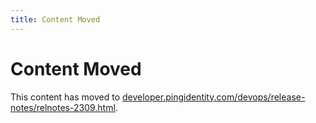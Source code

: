 ```yaml
---
title: Content Moved
---
```

# Content Moved

This content has moved to [developer.pingidentity.com/devops/release-notes/relnotes-2309.html](https://developer.pingidentity.com/devops/release-notes/relnotes-2309.html).
